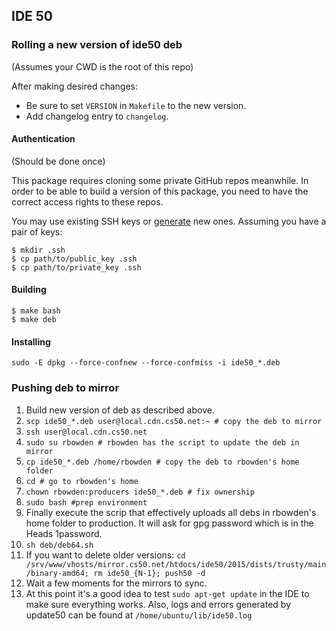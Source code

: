 ## IDE 50

### Rolling a new version of ide50 deb

(Assumes your CWD is the root of this repo)

After making desired changes:
* Be sure to set `VERSION` in `Makefile` to the new version.
* Add changelog entry to `changelog`.

#### Authentication

(Should be done once)

This package requires cloning some private GitHub repos meanwhile. In order to
be able to build a version of this package, you need to have the correct access
rights to these repos.

You may use existing SSH keys or [generate](https://help.github.com/articles/generating-an-ssh-key/) new ones. Assuming you have a pair of keys:

```
$ mkdir .ssh
$ cp path/to/public_key .ssh
$ cp path/to/private_key .ssh
```

#### Building

```
$ make bash
$ make deb
```

#### Installing

```
sudo -E dpkg --force-confnew --force-confmiss -i ide50_*.deb
```

### Pushing deb to mirror
1. Build new version of deb as described above.
1. `scp ide50_*.deb user@local.cdn.cs50.net:~ # copy the deb to mirror`
1. `ssh user@local.cdn.cs50.net`
1. `sudo su rbowden # rbowden has the script to update the deb in mirror`
1. `cp ide50_*.deb /home/rbowden # copy the deb to rbowden's home folder`
1. `cd # go to rbowden's home`
1. `chown rbowden:producers ide50_*.deb # fix ownership`
1. `sudo bash #prep environment`
1. Finally execute the scrip  that effectively uploads all debs in rbowden's home folder to production. It will ask for gpg password which is in the Heads 1password.
1. `sh deb/deb64.sh`
1. If you want to delete older versions: `cd /srv/www/vhosts/mirror.cs50.net/htdocs/ide50/2015/dists/trusty/main/binary-amd64; rm ide50_{N-1}; push50 -d`
1. Wait a few moments for the mirrors to sync.
1. At this point it's a good idea to test `sudo apt-get update` in the IDE to make sure everything works. Also, logs and errors generated by update50 can be found at `/home/ubuntu/lib/ide50.log`

